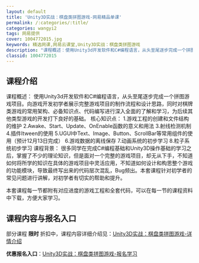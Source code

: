 ```yaml
---
layout: default
title: 'Unity3D实战：棋盘类拼图游戏-网易精品单课'
permalink: /:categories/:title/
categories: wangyi2
tags: 网易提供
cover: 1004772015.jpg
keywords: 精选网课,网易云课堂,Unity3D实战：棋盘类拼图游戏
description: "课程概述：使用Unity3d开发软件和C#编程语言，从头至尾逐步完成一个拼图游戏项目。向游戏开发初学者展示完整游戏项目的制作流程和设计思路，同时对棋牌类游戏的常用架构、必备知识点、代码编写进"
classid: 1004772015
---
```


## 课程介绍

课程概述：
使用Unity3d开发软件和C#编程语言，从头至尾逐步完成一个拼图游戏项目。向游戏开发初学者展示完整游戏项目的制作流程和设计思路，同时对棋牌类游戏的常用架构、必备知识点、代码编写进行深入全面的了解和学习，为后续其他类型游戏的开发打下良好的基础。
核心知识点：
1.游戏工程的创建和文件结构的维护
2.Awake、Start、Update、OnEnable函数的意义和用法
3.射线检测机制
4.插件Itween的使用
5.UGUI中Text、Image、Button、ScrollBar等常用组件的使用（预计12月13日完成）
6.游戏数据的离线保存
7.动画系统的初步学习
8.粒子系统初步学习
课程背景：
很多同学在完成C#编程基础和Unity3D操作基础的学习之后，掌握了不少的理论知识，但是面对一个完整的游戏项目，却无从下手，不知道如何将所学的知识在具体的游戏项目中灵活应用，不知道如何设计和构思整个游戏的功能模块，导致最终写出来的代码层次混乱，Bug频出。本套课程针对初学者的常见问题进行讲解，对初学者有切实的帮助和提升。

本套课程每一节都附有对应进度的游戏工程和全套代码，可以在每一节的课程资料中下载，方便大家学习。

## 课程内容与报名入口

部分课程 **限时** 折扣中，课程内容详细介绍见：[Unity3D实战：棋盘类拼图游戏-详情介绍](https://study.163.com/course/introduction/1004772015.htm?share=1&shareId=1025206652&utm_campaign=share&utm_medium=iphoneShare&utm_source=&utm_u=1025206652)

**优惠报名入口**：[Unity3D实战：棋盘类拼图游戏-报名学习](https://study.163.com/course/introduction/1004772015.htm?share=1&shareId=1025206652&utm_campaign=share&utm_medium=iphoneShare&utm_source=&utm_u=1025206652)


